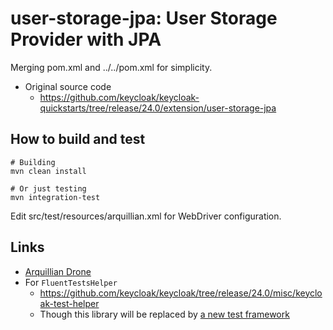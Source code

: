 user-storage-jpa: User Storage Provider with JPA
========================================================

Merging pom.xml and ../../pom.xml for simplicity.

- Original source code
  - <https://github.com/keycloak/keycloak-quickstarts/tree/release/24.0/extension/user-storage-jpa>

## How to build and test

```
# Building
mvn clean install

# Or just testing
mvn integration-test
```

Edit src/test/resources/arquillian.xml for WebDriver configuration.

## Links

- [Arquillian Drone](https://arquillian.org/arquillian-extension-drone/)
- For `FluentTestsHelper`
  - <https://github.com/keycloak/keycloak/tree/release/24.0/misc/keycloak-test-helper>
  - Though this library will be replaced by [a new test framework](https://github.com/keycloak/keycloak/tree/release/26.0/test-framework)
